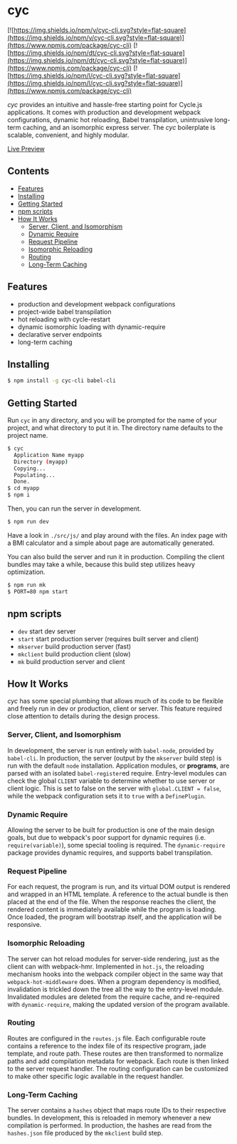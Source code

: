 # cyc

[![https://img.shields.io/npm/v/cyc-cli.svg?style=flat-square](https://img.shields.io/npm/v/cyc-cli.svg?style=flat-square)](https://www.npmjs.com/package/cyc-cli)
[![https://img.shields.io/npm/dt/cyc-cli.svg?style=flat-square](https://img.shields.io/npm/dt/cyc-cli.svg?style=flat-square)](https://www.npmjs.com/package/cyc-cli)
[![https://img.shields.io/npm/l/cyc-cli.svg?style=flat-square](https://img.shields.io/npm/l/cyc-cli.svg?style=flat-square)](https://www.npmjs.com/package/cyc-cli)

*cyc* provides an intuitive and hassle-free starting point for Cycle.js applications. It comes with production and development webpack configurations, dynamic hot reloading, Babel transpilation, unintrusive long-term caching, and an isomorphic express server. The *cyc* boilerplate is scalable, convenient, and highly modular.

[Live Preview](http://edge.github.io/cyc/)

## Contents
- [Features](#features)
- [Installing](#installing)
- [Getting Started](#getting-started)
- [npm scripts](#npm-scripts)
- [How It Works](#how-it-works)
  - [Server, Client, and Isomorphism](#server-client-and-isomorphism)
  - [Dynamic Require](#dynamic-require)
  - [Request Pipeline](#request-pipeline)
  - [Isomorphic Reloading](#isomorphic-reloading)
  - [Routing](#routing)
  - [Long-Term Caching](#long-term-caching)

## Features
- production and development webpack configurations
- project-wide babel transpilation
- hot reloading with cycle-restart
- dynamic isomorphic loading with dynamic-require
- declarative server endpoints
- long-term caching

## Installing

```sh
$ npm install -g cyc-cli babel-cli
```

## Getting Started

Run `cyc` in any directory, and you will be prompted for the name of your project, and what directory to put it in. The directory name defaults to the project name.

```sh
$ cyc
  Application Name myapp
  Directory (myapp)
  Copying...
  Populating...
  Done.
$ cd myapp
$ npm i
```

Then, you can run the server in development.

```sh
$ npm run dev
```

Have a look in `./src/js/` and play around with the files. An index page with a BMI calculator and a simple about page are automatically generated.

You can also build the server and run it in production. Compiling the client bundles may take a while, because this build step utilizes heavy optimization.

```sh
$ npm run mk
$ PORT=80 npm start
```

## npm scripts

- `dev` start dev server
- `start` start production server (requires built server and client)
- `mkserver` build production server (fast)
- `mkclient` build production client (slow)
- `mk` build production server and client

## How It Works

*cyc* has some special plumbing that allows much of its code to be flexible and freely run in dev or production, client or server. This feature required close attention to details during the design process.

### Server, Client, and Isomorphism

In development, the server is run entirely with `babel-node`, provided by `babel-cli`. In production, the server (output by the `mkserver` build step) is run with the default `node` installation. Application modules, or **programs**, are parsed with an isolated `babel-register`ed require. Entry-level modules can check the global `CLIENT` variable to determine whether to use server or client logic. This is set to false on the server with `global.CLIENT = false`, while the webpack configuration sets it to `true` with a `DefinePlugin`.

### Dynamic Require

Allowing the server to be built for production is one of the main design goals, but due to webpack's poor support for dynamic requires (i.e. `require(variable)`), some special tooling is required. The `dynamic-require` package provides dynamic requires, and supports babel transpilation.

### Request Pipeline

For each request, the program is run, and its virtual DOM output is rendered and wrapped in an HTML template. A reference to the actual bundle is then placed at the end of the file. When the response reaches the client, the rendered content is immediately available while the program is loading. Once loaded, the program will bootstrap itself, and the application will be responsive.

### Isomorphic Reloading

The server can hot reload modules for server-side rendering, just as the client can with webpack-hmr. Implemented in `hot.js`, the reloading mechanism hooks into the webpack compiler object in the same way that `webpack-hot-middleware` does. When a program dependency is modified, invalidation is trickled down the tree all the way to the entry-level module. Invalidated modules are deleted from the require cache, and re-required with `dynamic-require`, making the updated version of the program available.

### Routing

Routes are configured in the `routes.js` file. Each configurable route contains a reference to the index file of its respective program, jade template, and route path. These routes are then transformed to normalize paths and add compilation metadata for webpack. Each route is then linked to the server request handler. The routing configuration can be customized to make other specific logic available in the request handler.

### Long-Term Caching

The server contains a `hashes` object that maps route IDs to their respective bundles. In development, this is reloaded in memory whenever a new compilation is performed. In production, the hashes are read from the `hashes.json` file produced by the `mkclient` build step.
